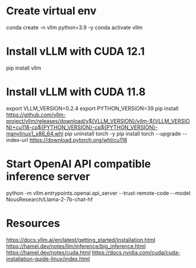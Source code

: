 # Create virtual env
conda create -n vllm python=3.9 -y
conda activate vllm

# Install vLLM with CUDA 12.1
<!-- conda install -c "nvidia/label/cuda-12.1.1" cuda-toolkit cuda-nvcc
conda install pytorch torchvision torchaudio pytorch-cuda=12.1.1 -c pytorch -c nvidia -->
pip install vllm

# Install vLLM with CUDA 11.8
export VLLM_VERSION=0.2.4
export PYTHON_VERSION=39
pip install https://github.com/vllm-project/vllm/releases/download/v${VLLM_VERSION}/vllm-${VLLM_VERSION}+cu118-cp${PYTHON_VERSION}-cp${PYTHON_VERSION}-manylinux1_x86_64.whl
pip uninstall torch -y
pip install torch --upgrade --index-url https://download.pytorch.org/whl/cu118

# Start OpenAI API compatible inference server

python -m vllm.entrypoints.openai.api_server --trust-remote-code --model NousResearch/Llama-2-7b-chat-hf

# Resources
https://docs.vllm.ai/en/latest/getting_started/installation.html
https://hamel.dev/notes/llm/inference/big_inference.html
https://hamel.dev/notes/cuda.html
https://docs.nvidia.com/cuda/cuda-installation-guide-linux/index.html